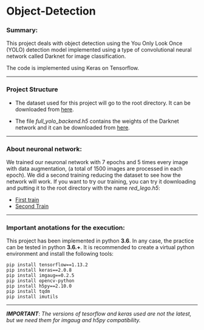 # Object-Detection

### Summary:
This project deals with object detection using the You Only Look Once (YOLO) detection model implemented using a type of convolutional neural network called Darknet for image classification.

The code is implemented using Keras on Tensorflow.

***
### Project Structure

- The dataset used for this project will go to the root directory. It can be downloaded from [here](https://drive.google.com/drive/folders/1bYZqQ4Bpeh-9vOd4zOuM4TGF1ElL3wZl?usp=sharing).
  
- The file *full_yolo_backend.h5* contains the weights of the Darknet network and it can be downloaded from [here](https://drive.google.com/file/d/17EBpgLF-LpPvchG4CUew1dfd8CSyG4ok/view?usp=sharing).
 
***
### About neuronal network:

We trained our neuronal network with 7 epochs and 5 times every image with data augmentation, (a total of 1500 images are processed in each epoch). We did a second training reducing the dataset to see how the network will work. If you want to try our training, you can try it downloading and putting it to the root directory with the name *red_lego.h5*:
- [First train](https://drive.google.com/file/d/1hK1yzGPQL63YtSub8Y0Hb-OYodp7eKub/view?usp=sharing) 
- [Second Train](https://drive.google.com/file/d/1UIfeY2QB2PjmKDAZM9IEIoidkUm8iSGn/view?usp=sharing)

***
### Important anotations for the execution:
This project has been implemented in python **3.6**. In any case, the practice can be tested in python **3.6.+**.
It is recommended to create a virtual python environment and install the following tools:
~~~
pip install tensorflow==1.13.2
pip install keras==2.0.8
pip install imgaug==0.2.5
pip install opencv-python
pip install h5py==2.10.0
pip install tqdm
pip install imutils
~~~

***

***IMPORTANT***:
*The versions of tesorflow and keras used are not the latest, but we need them for imgaug and h5py compatibility.*

